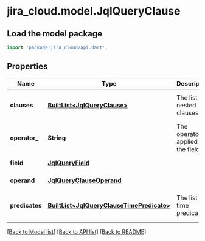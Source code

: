 # jira_cloud.model.JqlQueryClause

## Load the model package
```dart
import 'package:jira_cloud/api.dart';
```

## Properties
Name | Type | Description | Notes
------------ | ------------- | ------------- | -------------
**clauses** | [**BuiltList&lt;JqlQueryClause&gt;**](JqlQueryClause.md) | The list of nested clauses. | [default to const []]
**operator_** | **String** | The operator applied to the field. | [default to null]
**field** | [**JqlQueryField**](JqlQueryField.md) |  | [default to null]
**operand** | [**JqlQueryClauseOperand**](JqlQueryClauseOperand.md) |  | [default to null]
**predicates** | [**BuiltList&lt;JqlQueryClauseTimePredicate&gt;**](JqlQueryClauseTimePredicate.md) | The list of time predicates. | [default to const []]

[[Back to Model list]](../README.md#documentation-for-models) [[Back to API list]](../README.md#documentation-for-api-endpoints) [[Back to README]](../README.md)


